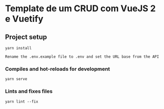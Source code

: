 # Template de um CRUD com VueJS 2 e Vuetify

## Project setup
```
yarn install
```
```
Rename the .env.example file to .env and set the URL base from the API
```

### Compiles and hot-reloads for development
```
yarn serve
```

### Lints and fixes files
```
yarn lint --fix
```
